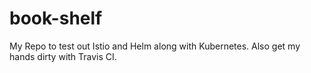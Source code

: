 # book-shelf
My Repo to test out Istio and Helm along with Kubernetes. Also get my hands dirty with Travis CI.
